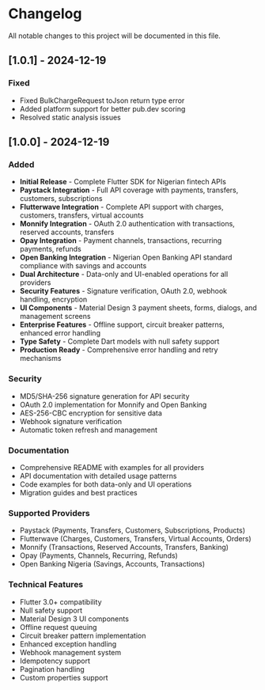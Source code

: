 # Changelog

All notable changes to this project will be documented in this file.

## [1.0.1] - 2024-12-19

### Fixed
- Fixed BulkChargeRequest toJson return type error
- Added platform support for better pub.dev scoring
- Resolved static analysis issues

## [1.0.0] - 2024-12-19

### Added
- **Initial Release** - Complete Flutter SDK for Nigerian fintech APIs
- **Paystack Integration** - Full API coverage with payments, transfers, customers, subscriptions
- **Flutterwave Integration** - Complete API support with charges, customers, transfers, virtual accounts
- **Monnify Integration** - OAuth 2.0 authentication with transactions, reserved accounts, transfers
- **Opay Integration** - Payment channels, transactions, recurring payments, refunds
- **Open Banking Integration** - Nigerian Open Banking API standard compliance with savings and accounts
- **Dual Architecture** - Data-only and UI-enabled operations for all providers
- **Security Features** - Signature verification, OAuth 2.0, webhook handling, encryption
- **UI Components** - Material Design 3 payment sheets, forms, dialogs, and management screens
- **Enterprise Features** - Offline support, circuit breaker patterns, enhanced error handling
- **Type Safety** - Complete Dart models with null safety support
- **Production Ready** - Comprehensive error handling and retry mechanisms

### Security
- MD5/SHA-256 signature generation for API security
- OAuth 2.0 implementation for Monnify and Open Banking
- AES-256-CBC encryption for sensitive data
- Webhook signature verification
- Automatic token refresh and management

### Documentation
- Comprehensive README with examples for all providers
- API documentation with detailed usage patterns
- Code examples for both data-only and UI operations
- Migration guides and best practices

### Supported Providers
- Paystack (Payments, Transfers, Customers, Subscriptions, Products)
- Flutterwave (Charges, Customers, Transfers, Virtual Accounts, Orders)
- Monnify (Transactions, Reserved Accounts, Transfers, Banking)
- Opay (Payments, Channels, Recurring, Refunds)
- Open Banking Nigeria (Savings, Accounts, Transactions)

### Technical Features
- Flutter 3.0+ compatibility
- Null safety support
- Material Design 3 UI components
- Offline request queuing
- Circuit breaker pattern implementation
- Enhanced exception handling
- Webhook management system
- Idempotency support
- Pagination handling
- Custom properties support